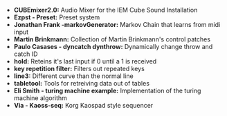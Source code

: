 * **CUBEmixer2.0:** Audio Mixer for the IEM Cube Sound Installation
* **Ezpst - Preset:** Preset system
* **Jonathan Frank -markovGenerator:** Markov Chain that learns from midi input
* **Martin Brinkmann:** Collection of Martin Brinkmann's control patches
* **Paulo Casases - dyncatch dynthrow:** Dynamically change throw and catch ID
* **hold:** Reteins it's last input if 0 until a 1 is received
* **key repetition filter:** Filters out repeated keys
* **line3:** Different curve than the normal line
* **tabletool:** Tools for retreiving data out of tables
* **Eli Smith - turing machine example:** Implementation of the turing machine algorithm
* **Via - Kaoss-seq:** Korg Kaospad style sequencer

